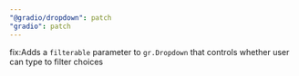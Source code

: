 ```yaml
---
"@gradio/dropdown": patch
"gradio": patch
---
```


fix:Adds a `filterable` parameter to `gr.Dropdown` that controls whether user can type to filter choices
